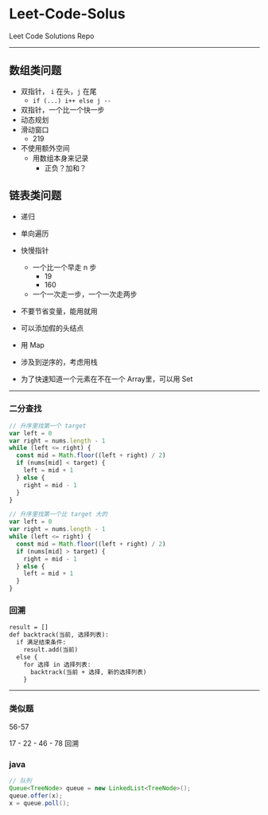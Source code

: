 # Leet-Code-Solus

Leet Code Solutions Repo

---

## 数组类问题

- 双指针， `i` 在头，`j` 在尾
  - `if (...) i++ else j --`
- 双指针，一个比一个快一步
- 动态规划
- 滑动窗口
  - 219
- 不使用额外空间
  - 用数组本身来记录
    - 正负？加和？

## 链表类问题

- 递归
- 单向遍历
- 快慢指针
  - 一个比一个早走 n 步
    - 19
    - 160
  - 一个一次走一步，一个一次走两步
- 不要节省变量，能用就用
- 可以添加假的头结点
- 用 Map

- 涉及到逆序的，考虑用栈

- 为了快速知道一个元素在不在一个 Array里，可以用 Set

---

### 二分查找

```js
// 升序里找第一个 target
var left = 0
var right = nums.length - 1
while (left <= right) {
  const mid = Math.floor((left + right) / 2)
  if (nums[mid] < target) {
    left = mid + 1
  } else {
    right = mid - 1
  }
}
```

```js
// 升序里找第一个比 target 大的
var left = 0
var right = nums.length - 1
while (left <= right) {
  const mid = Math.floor((left + right) / 2)
  if (nums[mid] > target) {
    right = mid - 1
  } else {
    left = mid + 1
  }
}
```

### 回溯

```md
result = []
def backtrack(当前, 选择列表):
  if 满足结束条件:
    result.add(当前)
  else {
    for 选择 in 选择列表:
      backtrack(当前 + 选择, 新的选择列表)
    }
```

---

### 类似题

56-57

17 - 22 - 46 - 78 回溯

### java

```java
// 队列
Queue<TreeNode> queue = new LinkedList<TreeNode>();
queue.offer(x);
x = queue.poll();
```
